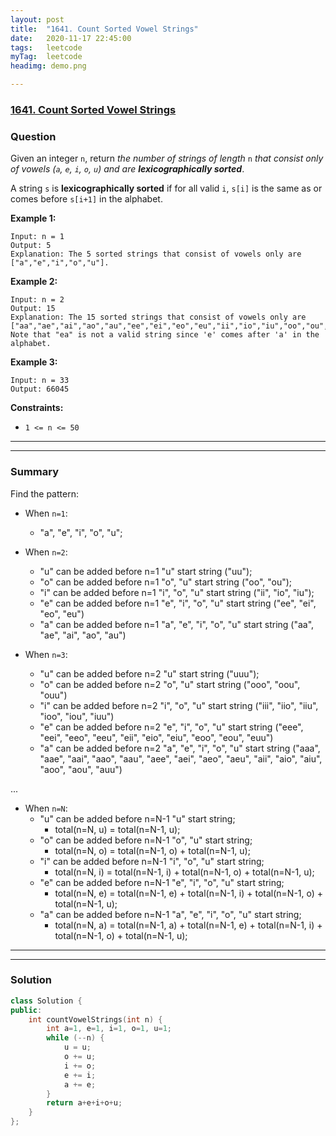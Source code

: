 ```yaml
---
layout: post
title:  "1641. Count Sorted Vowel Strings"
date:   2020-11-17 22:45:00
tags:	leetcode
myTag:	leetcode
headimg: demo.png

---
```


### [1641. Count Sorted Vowel Strings](https://leetcode.com/problems/count-sorted-vowel-strings/)

### Question

Given an integer `n`, return *the number of strings of length* `n` *that consist only of vowels (`a`, `e`, `i`, `o`, `u`) and* *are* ***lexicographically sorted***.

A string `s` is **lexicographically sorted** if for all valid `i`, `s[i]` is the same as or comes before `s[i+1]` in the alphabet.

**Example 1:**

```
Input: n = 1
Output: 5
Explanation: The 5 sorted strings that consist of vowels only are ["a","e","i","o","u"].
```

**Example 2:**

```
Input: n = 2
Output: 15
Explanation: The 15 sorted strings that consist of vowels only are
["aa","ae","ai","ao","au","ee","ei","eo","eu","ii","io","iu","oo","ou","uu"].
Note that "ea" is not a valid string since 'e' comes after 'a' in the alphabet.
```

**Example 3:**

```
Input: n = 33
Output: 66045
``` 

**Constraints:**

+ `1 <= n <= 50`

---
---

### Summary

Find the pattern:

+ When `n=1`: 
  - "a", "e", "i", "o", "u"; 

+ When `n=2`: 
  - "u" can be added before n=1 "u" start string ("uu");
  - "o" can be added before n=1 "o", "u" start string ("oo", "ou");
  - "i" can be added before n=1 "i", "o", "u" start string ("ii", "io", "iu");
  - "e" can be added before n=1 "e", "i", "o", "u" start string ("ee", "ei", "eo", "eu")
  - "a" can be added before n=1 "a", "e", "i", "o", "u" start string ("aa", "ae", "ai", "ao", "au")

+ When `n=3`: 
  - "u" can be added before n=2 "u" start string ("uuu");
  - "o" can be added before n=2 "o", "u" start string ("ooo", "oou", "ouu")
  - "i" can be added before n=2 "i", "o", "u" start string ("iii", "iio", "iiu", "ioo", "iou", "iuu")
  - "e" can be added before n=2 "e", "i", "o", "u" start string ("eee", "eei", "eeo", "eeu", "eii", "eio", "eiu", "eoo", "eou", "euu")
  - "a" can be added before n=2 "a", "e", "i", "o", "u" start string ("aaa", "aae", "aai", "aao", "aau", "aee", "aei", "aeo", "aeu", "aii", "aio", "aiu", "aoo", "aou", "auu")

...

+ When `n=N`: 
  - "u" can be added before n=N-1 "u" start string; 
    * total(n=N, u) = total(n=N-1, u);
  - "o" can be added before n=N-1 "o", "u" start string; 
    * total(n=N, o) = total(n=N-1, o) + total(n=N-1, u);
  - "i" can be added before n=N-1 "i", "o", "u" start string; 
    * total(n=N, i) = total(n=N-1, i) + total(n=N-1, o) + total(n=N-1, u);
  - "e" can be added before n=N-1 "e", "i", "o", "u" start string; 
    * total(n=N, e) = total(n=N-1, e) + total(n=N-1, i) + total(n=N-1, o) + total(n=N-1, u);
  - "a" can be added before n=N-1 "a", "e", "i", "o", "u" start string; 
    * total(n=N, a) = total(n=N-1, a) + total(n=N-1, e) + total(n=N-1, i) + total(n=N-1, o) + total(n=N-1, u);

---
---

### Solution

```cpp
class Solution {
public:
    int countVowelStrings(int n) {
        int a=1, e=1, i=1, o=1, u=1;
        while (--n) {
            u = u;
            o += u;
            i += o;
            e += i;
            a += e;
        }
        return a+e+i+o+u;
    }
};
```
